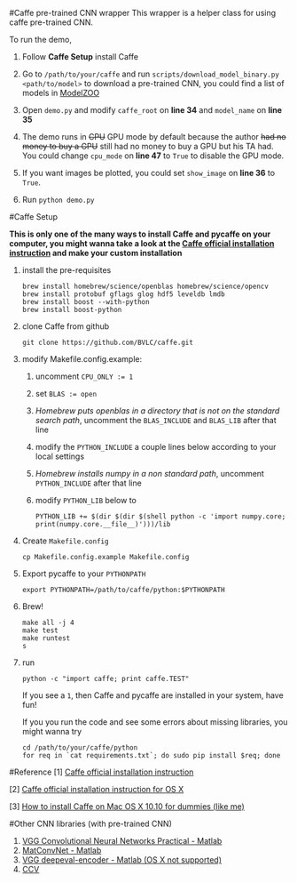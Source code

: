 #Caffe pre-trained CNN wrapper
This wrapper is a helper class for using caffe pre-trained CNN.

To run the demo,

1. Follow **Caffe Setup** install Caffe

2. Go to `/path/to/your/caffe` and run `scripts/download_model_binary.py <path/to/model>` to download a pre-trained CNN, you could find a list of models in [ModelZOO](https://github.com/BVLC/caffe/wiki/Model-Zoo)

3. Open `demo.py` and modify `caffe_root` on **line 34** and `model_name` on **line 35**

4. The demo runs in <del>CPU</del> GPU mode by default because the author <del>had no money to buy a GPU</del> still had no money to buy a GPU but his TA had. You could change `cpu_mode` on **line 47** to `True` to disable the GPU mode.

5. If you want images be plotted, you could set `show_image` on **line 36** to `True`.

6. Run `python demo.py`

#Caffe Setup

**This is only one of the many ways to install Caffe and pycaffe on your computer, you might wanna take a look at the [Caffe official installation instruction](http://caffe.berkeleyvision.org/installation.html) and make your custom installation**

1. install the pre-requisites

    ```
    brew install homebrew/science/openblas homebrew/science/opencv
    brew install protobuf gflags glog hdf5 leveldb lmdb
    brew install boost --with-python
    brew install boost-python
    ```

2. clone Caffe from github

    ```
    git clone https://github.com/BVLC/caffe.git
    ```

3. modify Makefile.config.example:
    1. uncomment `CPU_ONLY := 1`
    2. set `BLAS := open`
    3. *Homebrew puts openblas in a directory that is not on the standard search path*, uncomment the `BLAS_INCLUDE` and `BLAS_LIB` after that line
    4. modify the `PYTHON_INCLUDE` a couple lines below according to your local settings
    5. *Homebrew installs numpy in a non standard path*, uncomment `PYTHON_INCLUDE` after that line
    6. modify `PYTHON_LIB` below to

        ```
        PYTHON_LIB += $(dir $(dir $(shell python -c 'import numpy.core; print(numpy.core.__file__)')))/lib
        ```
        
4. Create `Makefile.config`

    ```
    cp Makefile.config.example Makefile.config
    ```
    
5. Export pycaffe to your `PYTHONPATH`

    ```
    export PYTHONPATH=/path/to/caffe/python:$PYTHONPATH
    ```
    
6. Brew!

    ```
    make all -j 4
    make test
    make runtest
    s
    ```

7. run

    ```
    python -c "import caffe; print caffe.TEST"
    ```

    If you see a `1`, then Caffe and pycaffe are installed in your system, have fun!
    
    If you you run the code and see some errors about missing libraries, you might wanna try
    
    ```
    cd /path/to/your/caffe/python
    for req in `cat requirements.txt`; do sudo pip install $req; done
    ```

#Reference
[1] [Caffe official installation instruction](http://caffe.berkeleyvision.org/installation.html)

[2] [Caffe official installation instruction for OS X](http://caffe.berkeleyvision.org/install_osx.html)

[3] [How to install Caffe on Mac OS X 10.10 for dummies (like me)](http://hoondy.com/2015/04/03/how-to-install-caffe-on-mac-os-x-10-10-for-dummies-like-me/)

#Other CNN libraries (with pre-trained CNN)
1. [VGG Convolutional Neural Networks Practical - Matlab](http://www.robots.ox.ac.uk/~vgg/practicals/cnn/)
2. [MatConvNet - Matlab](http://www.vlfeat.org/matconvnet/pretrained/#imagenet-ilsvrc-classification)
3. [VGG deepeval-encoder - Matlab (OS X not supported)](http://www.robots.ox.ac.uk/~vgg/software/deep_eval/)
4. [CCV](http://libccv.org/doc/doc-convnet/)
